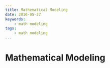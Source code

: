 ```yaml
---
title: Mathematical Modeling
date: 2016-05-27
keywords:
    - math modeling
tags:
    - math modeling
...
```


Mathematical Modeling
=====================

